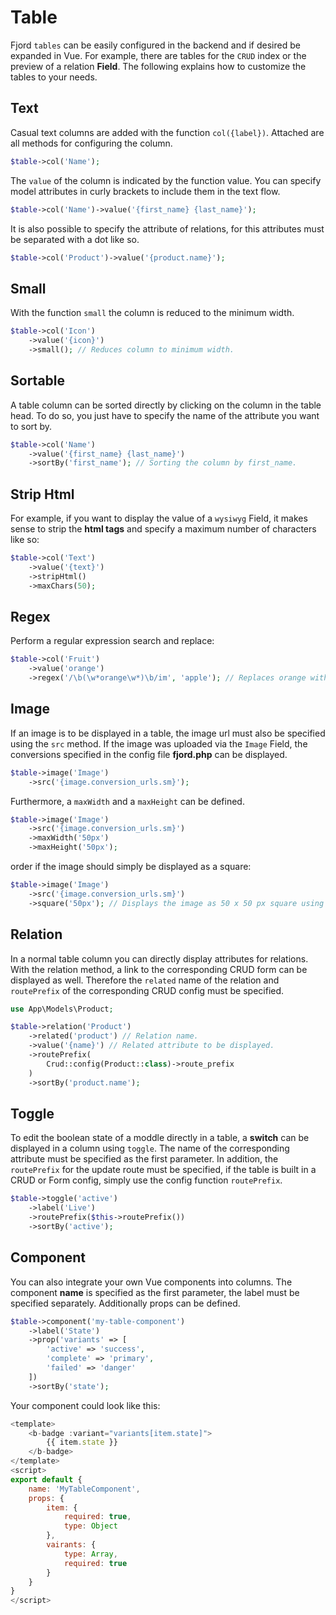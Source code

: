 # Table

Fjord `tables` can be easily configured in the backend and if desired be expanded in Vue. For example, there are tables for the `CRUD` index or the preview of a relation **Field**. The following explains how to customize the tables to your needs.

## Text

Casual text columns are added with the function `col({label})`. Attached are all methods for configuring the column.

```php
$table->col('Name');
```

The `value` of the column is indicated by the function value. You can specify model attributes in curly brackets to include them in the text flow.

```php
$table->col('Name')->value('{first_name} {last_name}');
```

It is also possible to specify the attribute of relations, for this attributes must be separated with a dot like so.

```php
$table->col('Product')->value('{product.name}');
```

## Small

With the function `small` the column is reduced to the minimum width.

```php
$table->col('Icon')
    ->value('{icon}')
    ->small(); // Reduces column to minimum width.
```

## Sortable

A table column can be sorted directly by clicking on the column in the table head. To do so, you just have to specify the name of the attribute you want to sort by.

```php
$table->col('Name')
    ->value('{first_name} {last_name}')
    ->sortBy('first_name'); // Sorting the column by first_name.
```

## Strip Html

For example, if you want to display the value of a `wysiwyg` Field, it makes sense to strip the **html tags** and specify a maximum number of characters like so:

```php
$table->col('Text')
    ->value('{text}')
    ->stripHtml()
    ->maxChars(50);
```

## Regex

Perform a regular expression search and replace:

```php
$table->col('Fruit')
    ->value('orange')
    ->regex('/\b(\w*orange\w*)\b/im', 'apple'); // Replaces orange with apple.
```

## Image

If an image is to be displayed in a table, the image url must also be specified using the `src` method. If the image was uploaded via the `Image` Field, the conversions specified in the config file **fjord.php** can be displayed.

```php
$table->image('Image')
    ->src('{image.conversion_urls.sm}');
```

Furthermore, a `maxWidth` and a `maxHeight` can be defined.

```php
$table->image('Image')
    ->src('{image.conversion_urls.sm}')
    ->maxWidth('50px')
    ->maxHeight('50px');
```

order if the image should simply be displayed as a square:

```php
$table->image('Image')
    ->src('{image.conversion_urls.sm}')
    ->square('50px'); // Displays the image as 50 x 50 px square using object-fit: cover
```

## Relation

In a normal table column you can directly display attributes for relations. With the relation method, a link to the corresponding CRUD form can be displayed as well. Therefore the `related` name of the relation and `routePrefix` of the corresponding CRUD config must be specified.

```php
use App\Models\Product;

$table->relation('Product')
    ->related('product') // Relation name.
    ->value('{name}') // Related attribute to be displayed.
    ->routePrefix(
        Crud::config(Product::class)->route_prefix
    )
    ->sortBy('product.name');
```

## Toggle

To edit the boolean state of a moddle directly in a table, a **switch** can be displayed in a column using `toggle`. The name of the corresponding attribute must be specified as the first parameter. In addition, the `routePrefix` for the update route must be specified, if the table is built in a CRUD or Form config, simply use the config function `routePrefix`.

```php
$table->toggle('active')
    ->label('Live')
    ->routePrefix($this->routePrefix())
    ->sortBy('active');
```

## Component

You can also integrate your own Vue components into columns. The component **name** is specified as the first parameter, the label must be specified separately. Additionally props can be defined.

```php
$table->component('my-table-component')
    ->label('State')
    ->prop('variants' => [
        'active' => 'success',
        'complete' => 'primary',
        'failed' => 'danger'
    ])
    ->sortBy('state');
```

Your component could look like this:

```javascript
<template>
    <b-badge :variant="variants[item.state]">
        {{ item.state }}
    </b-badge>
</template>
<script>
export default {
    name: 'MyTableComponent',
    props: {
        item: {
            required: true,
            type: Object
        },
        vairants: {
            type: Array,
            required: true
        }
    }
}
</script>
```
